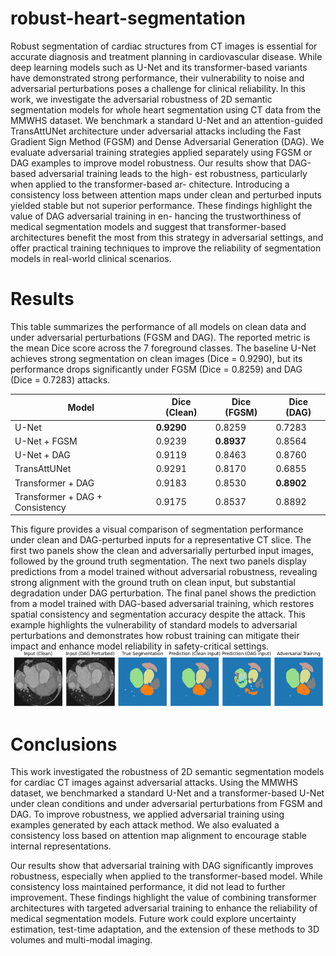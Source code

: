 # robust-heart-segmentation

Robust segmentation of cardiac structures from CT images is
essential for accurate diagnosis and treatment planning in cardiovascular
disease. While deep learning models such as U-Net and its transformer-based variants have demonstrated strong performance, their vulnerability to noise and adversarial perturbations poses a challenge for clinical
reliability. In this work, we investigate the adversarial robustness of 2D
semantic segmentation models for whole heart segmentation using CT
data from the MMWHS dataset. We benchmark a standard U-Net and an
attention-guided TransAttUNet architecture under adversarial attacks
including the Fast Gradient Sign Method (FGSM) and Dense Adversarial
Generation (DAG). We evaluate adversarial training strategies applied
separately using FGSM or DAG examples to improve model robustness.
Our results show that DAG-based adversarial training leads to the high-
est robustness, particularly when applied to the transformer-based ar-
chitecture. Introducing a consistency loss between attention maps under
clean and perturbed inputs yielded stable but not superior performance.
These findings highlight the value of DAG adversarial training in en-
hancing the trustworthiness of medical segmentation models and suggest
that transformer-based architectures benefit the most from this strategy
in adversarial settings, and offer practical training techniques to improve
the reliability of segmentation models in real-world clinical scenarios.

# Results

This table summarizes the performance of all models on clean data and under adversarial perturbations (FGSM and DAG). The reported metric is the mean Dice score across the 7 foreground classes. The baseline U-Net achieves strong segmentation on clean images (Dice = 0.9290), but its performance drops significantly under FGSM (Dice = 0.8259) and DAG (Dice = 0.7283) attacks.

| **Model**                             | **Dice (Clean)** | **Dice (FGSM)** | **Dice (DAG)** |
|--------------------------------------|------------------|------------------|----------------|
| U-Net                                | **0.9290**       | 0.8259           | 0.7283         |
| U-Net + FGSM                         | 0.9239           | **0.8937**       | 0.8564         |
| U-Net + DAG                          | 0.9119           | 0.8463           | 0.8760         |
| TransAttUNet                         | 0.9291           | 0.8170           | 0.6855         |
| Transformer + DAG                    | 0.9183           | 0.8530           | **0.8902**     |
| Transformer + DAG + Consistency      | 0.9175           | 0.8537           | 0.8892         |


This figure provides a visual comparison of segmentation performance under clean and DAG-perturbed inputs for a representative CT slice. The first two panels show the clean and adversarially perturbed input images, followed by the ground truth segmentation. The next two panels display predictions from a model trained without adversarial robustness, revealing strong alignment with the ground truth on clean input, but substantial degradation under DAG perturbation. The final panel shows the prediction from a model trained with DAG-based adversarial training, which restores spatial consistency and segmentation accuracy despite the attack. This example highlights the vulnerability of standard models to adversarial perturbations and demonstrates how robust training can mitigate their impact and enhance model reliability in safety-critical settings.
![Alt text](fig/dag2.png)

# Conclusions


This work investigated the robustness of 2D semantic segmentation models for cardiac CT images against adversarial attacks. Using the MMWHS dataset, we benchmarked a standard U-Net and a transformer-based U-Net under clean conditions and under adversarial perturbations from FGSM and DAG. To improve robustness, we applied adversarial training using examples generated by each attack method. We also evaluated a consistency loss based on attention map alignment to encourage stable internal representations.

Our results show that adversarial training with DAG significantly improves robustness, especially when applied to the transformer-based model. While consistency loss maintained performance, it did not lead to further improvement. These findings highlight the value of combining transformer architectures with targeted adversarial training to enhance the reliability of medical segmentation models. Future work could explore uncertainty estimation, test-time adaptation, and the extension of these methods to 3D volumes and multi-modal imaging.
